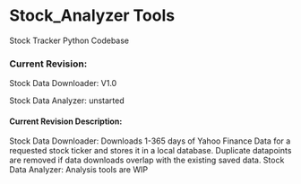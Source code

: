 # Stock_Analyzer Tools
Stock Tracker Python Codebase 
### Current Revision:
Stock Data Downloader: V1.0

Stock Data Analyzer: unstarted
#### Current Revision Description:
Stock Data Downloader: Downloads 1-365 days of Yahoo Finance Data for a requested stock ticker and stores it in a local database.
Duplicate datapoints are removed if data downloads overlap with the existing saved data.
Stock Data Analyzer: Analysis tools are WIP

